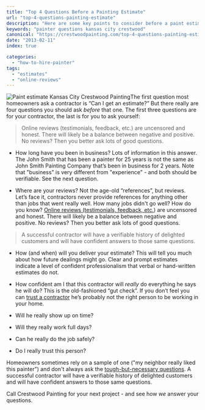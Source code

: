 ```yaml
---
title: "Top 4 Questions Before a Painting Estimate"
url: "top-4-questions-painting-estimate"
description: "Here are some key points to consider before a paint estimator knocks at your door."
keywords: "painter questions kansas city crestwood"
canonical: "https://crestwoodpainting.com/top-4-questions-painting-estimate/"
date: "2013-02-11"
index: true

categories:
  - "how-to-hire-painter"
tags:
  - "estimates"
  - "online-reviews"
---
```


![Paint estimate Kansas City Crestwood Painting](/images/estimate-definition.webp)The first question most homeowners ask a contractor is “Can I get an estimate?” But there really are four questions you should ask _before_ that one. The first three questions are for your contractor, the last is for you to ask yourself:

> Online reviews (testimonials, feedback, etc.) are uncensored and honest. There will likely be a balance between negative and positive. No reviews? Then you better ask lots of good questions.

- How long have you been in business? Lots of information in this answer. The John Smith that has been a painter for 25 years is not the same as John Smith Painting Company that’s been in business for 2 years. Note that "business" is very different from "experience" - and both should be verifiable. See the next question.

- Where are your reviews? Not the age-old “references”, but reviews. Let’s face it, contractors never provide references for anything other than jobs that went really well. How many jobs didn't go well? How do you know? [Online reviews (testimonials, feedback, etc.](/reviews/)) are uncensored and honest. There will likely be a balance between negative and positive. No reviews? Then you better ask lots of good questions.

> A successful contractor will have a verifiable history of delighted customers and will have confident answers to those same questions.

- How (and when) will you deliver your estimate? This will tell you much about how future dealings might go. Clear and prompt estimates indicate a level of confident professionalism that verbal or hand-written estimates do not.
- How confident am I that this contractor will _really_ do everything he says he will do? This is the old-fashioned “gut check”. If you don’t feel you can [trust a contractor](/trust-your-contractor/) he’s probably not the right person to be working in your home.

- Will he really show up on time?
- Will they really work full days?
- Can he really do the job safely?
- Do I really trust this person?

Homeowners sometimes rely on a sample of one ("my neighbor really liked this painter") and don't always ask the [tough-but-necessary questions](/12-questions-ask-painter/). A successful contractor will have a verifiable history of delighted customers and will have confident answers to those same questions.

Call Crestwood Painting for your next project - and see how _we_ answer your questions.
